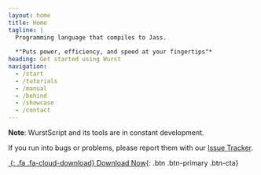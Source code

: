 ```yaml
---
layout: home
title: Home
tagline: |
  Programming language that compiles to Jass.
  
  *"Puts power, efficiency, and speed at your fingertips"*
heading: Get started using Wurst
navigation:
  - /start
  - /tutorials
  - /manual
  - /behind
  - /showcase
  - /contact
---
```


**Note**: WurstScript and its tools are in constant development.

If you run into bugs or problems, please report them with our [Issue Tracker](https://github.com/peq/WurstScript/issues/new).

<div class="cta-container">

[*&nbsp;*{: .fa .fa-cloud-download} Download Now](){: .btn .btn-primary .btn-cta}

</div>
